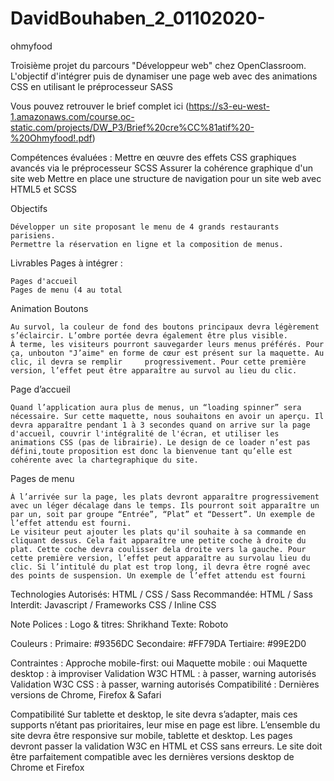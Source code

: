 # DavidBouhaben_2_01102020-

ohmyfood

Troisième projet du parcours "Développeur web" chez OpenClassroom. L'objectif d'intégrer puis de dynamiser une page web avec des animations CSS en utilisant le préprocesseur SASS

Vous pouvez retrouver le brief complet ici (https://s3-eu-west-1.amazonaws.com/course.oc-static.com/projects/DW_P3/Brief%20cre%CC%81atif%20-%20Ohmyfood!.pdf)

Compétences évaluées :
    Mettre en œuvre des effets CSS graphiques avancés via le préprocesseur SCSS
    Assurer la cohérence graphique d'un site web
    Mettre en place une structure de navigation pour un site web avec HTML5 et SCSS
    
Objectifs

    Développer un site proposant le menu de 4 grands restaurants parisiens.
    Permettre la réservation en ligne et la composition de menus.

Livrables
Pages à intégrer :

    Pages d'accueil
    Pages de menu (4 au total

Animation
Boutons

    Au survol, la couleur de fond des boutons principaux devra légèrement s’éclaircir. L’ombre portée devra également être plus visible.
    À terme, les visiteurs pourront sauvegarder leurs menus préférés. Pour ça, unbouton "J’aime" en forme de cœur est présent sur la maquette. Au clic, il devra se remplir     progressivement. Pour cette première version, l’effet peut être apparaître au survol au lieu du clic.

Page d’accueil

    Quand l’application aura plus de menus, un “loading spinner” sera nécessaire. Sur cette maquette, nous souhaitons en avoir un aperçu. Il devra apparaître pendant 1 à 3 secondes quand on arrive sur la page d'accueil, couvrir l'intégralité de l'écran, et utiliser les animations CSS (pas de librairie). Le design de ce loader n’est pas défini,toute proposition est donc la bienvenue tant qu’elle est cohérente avec la chartegraphique du site.

Pages de menu

    À l’arrivée sur la page, les plats devront apparaître progressivement avec un léger décalage dans le temps. Ils pourront soit apparaître un par un, soit par groupe “Entrée”, “Plat” et “Dessert”. Un exemple de l’effet attendu est fourni.
    Le visiteur peut ajouter les plats qu'il souhaite à sa commande en cliquant dessus. Cela fait apparaître une petite coche à droite du plat. Cette coche devra coulisser dela droite vers la gauche. Pour cette première version, l’effet peut apparaître au survolau lieu du clic. Si l’intitulé du plat est trop long, il devra être rogné avec des points de suspension. Un exemple de l’effet attendu est fourni

Technologies
Autorisés: HTML / CSS / Sass
Recommandée: HTML / Sass
Interdit: Javascript / Frameworks CSS / Inline CSS

Note
Polices :
    Logo & titres: Shrikhand
    Texte: Roboto
    
Couleurs :
    Primaire: #9356DC
    Secondaire: #FF79DA
    Tertiaire: #99E2D0

Contraintes :
    Approche mobile-first: oui
    Maquette mobile : oui
    Maquette desktop : à improviser
    Validation W3C HTML : à passer, warning autorisés
    Validation W3C CSS : à passer, warning autorisés
    Compatibilité : Dernières versions de Chrome, Firefox & Safari

Compatibilité
Sur tablette et desktop, le site devra s’adapter, mais ces supports n’étant pas prioritaires, leur mise en page est libre.
    L’ensemble du site devra être responsive sur mobile, tablette et desktop.
    Les pages devront passer la validation W3C en HTML et CSS sans erreurs.
    Le site doit être parfaitement compatible avec les dernières versions desktop de Chrome et Firefox
